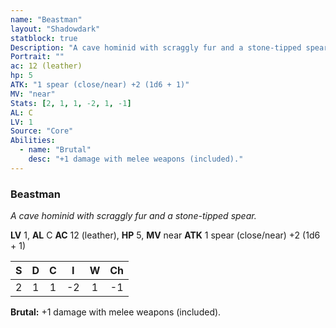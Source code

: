 ```yaml
---
name: "Beastman"
layout: "Shadowdark"
statblock: true
Description: "A cave hominid with scraggly fur and a stone-tipped spear."
Portrait: ""
ac: 12 (leather)
hp: 5
ATK: "1 spear (close/near) +2 (1d6 + 1)"
MV: "near"
Stats: [2, 1, 1, -2, 1, -1]
AL: C
LV: 1
Source: "Core"
Abilities:
  - name: "Brutal"
    desc: "+1 damage with melee weapons (included)."
---
```


### Beastman

_A cave hominid with scraggly fur and a stone-tipped spear._

**LV** 1, **AL** C
**AC** 12 (leather), **HP** 5, **MV** near
**ATK** 1 spear (close/near) +2 (1d6 + 1)

|  S  |  D  |  C  |  I  |  W  |  Ch  |
|:---:|:---:|:---:|:---:|:---:|:----:|
| 2 | 1 | 1 | -2 | 1 | -1 |

**Brutal:** +1 damage with melee weapons (included).

